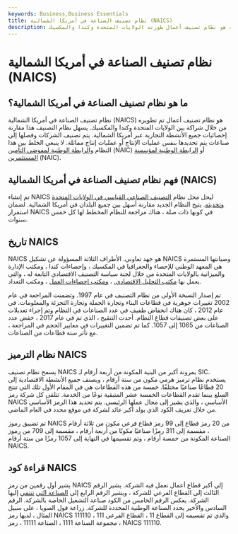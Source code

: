 ```yaml
---
keywords: Business,Business Essentials
title: نظام تصنيف الصناعة في أمريكا الشمالية (NAICS)
description: نظام تصنيف الصناعة في أمريكا الشمالية هو نظام تصنيف أعمال طورته الولايات المتحدة وكندا والمكسيك.
---
```


# نظام تصنيف الصناعة في أمريكا الشمالية (NAICS)
## ما هو نظام تصنيف الصناعة في أمريكا الشمالية؟

نظام تصنيف الصناعة في أمريكا الشمالية (NAICS) هو نظام تصنيف أعمال تم تطويره من خلال شراكة بين الولايات المتحدة وكندا والمكسيك. يسهل نظام التصنيف هذا مقارنة إحصائيات جميع الأنشطة التجارية عبر أمريكا الشمالية. يتم تصنيف الشركات وفصلها إلى صناعات يتم تحديدها بنفس عمليات الإنتاج أو عمليات إنتاج مماثلة. لا ينبغي الخلط بين هذا النظام [والرابطة الوطنية لمفوضي التأمين](/nainsurancec) (NAIC) أو [الرابطة الوطنية لمؤسسة](/naic) [المستثمرين](/naic) (NAIC).

## فهم نظام تصنيف الصناعة في أمريكا الشمالية (NAICS)

تم إنشاء NAICS ليحل محل نظام [التصنيف الصناعي القياسي في الولايات المتحدة وتحديثه](/sic_code). يتيح النظام الجديد مقارنة أسهل بين جميع البلدان في أمريكا الشمالية. لضمان استمرار NAICS في كونها ذات صلة ، هناك مراجعة للنظام المخطط لها كل خمس سنوات.

## تاريخ NAICS

NAICS هو جهد تعاوني. الأطراف الثلاثة المسؤولة عن تشكيل NAICS وصيانتها المستمرة هي المعهد الوطني للإحصاء والجغرافيا في المكسيك ، وإحصاءات كندا ، ومكتب الإدارة والميزانية بالولايات المتحدة من خلال لجنة سياسة التصنيف الاقتصادي التابعة له ، والتي يعمل بها [مكتب التحليل الاقتصادي.](/bea) ، [ومكتب إحصاءات العمل](/bls) ، ومكتب التعداد.

تم إصدار النسخة الأولى من نظام التصنيف في عام 1997. وتضمنت المراجعة في عام 2002 تغييرات جوهرية في قطاعات البناء وتجارة الجملة وتجارة التجزئة والمعلومات. في عام 2012 ، كان هناك انخفاض طفيف في عدد الصناعات في النظام وتم إجراء تعديلات على بعض تصنيفات قطاع النظام. أحدث التنقيح ، الذي تم في عام 2017 ، خفض عدد الصناعات من 1065 إلى 1057. كما تم تضمين التغييرات في معايير الحجم في المراجعة ، مع تأثر ستة قطاعات من الصناعات.

## نظام الترميز NAICS

يسمح نظام تصنيف NAICS بمرونة أكبر من البنية المكونة من أربعة أرقام لـ SIC. يستخدم نظام ترميز هرمي مكون من ستة أرقام ، ويصنف جميع الأنشطة الاقتصادية إلى 20 قطاعًا صناعيًا مختلفًا. خمسة من هذه القطاعات هي في المقام الأول تلك التي تنتج السلع بينما تقدم القطاعات الخمسة عشر المتبقية نوعًا من الخدمة. تتلقى كل شركة رمز NAICS الأساسي ، والذي يشير إلى مجال عملها الرئيسي. يتم تحديد هذا الرمز الأساسي من خلال تعريف الكود الذي يولد أكبر عائد لشركة في موقع محدد في العام الماضي.

تم تضييق رموز NAICS من 20 رمز قطاع إلى 99 رمز قطاع فرعي مكون من ثلاثة أرقام ، مقسمة إلى 311 رمزًا صناعيًا مكونًا من أربعة أرقام ، مقسمة إلى 709 من رموز الصناعة المكونة من خمسة أرقام ، وتم تقسيمها في النهاية إلى 1057 رمزًا من ستة أرقام NAICS.

## قراءة كود NAICS

يشير أول رقمين من رمز NAICS إلى أكبر قطاع أعمال تعمل فيه الشركة. يشير الرقم الثالث إلى القطاع الفرعي للشركة ، ويشير الرقم الرابع إلى [الصناعة التي](/industrygroup) [تنتمي](/industrygroup) إليها الشركة. يعكس الرقم الخامس من الكود صناعة التشغيل الخاصة بالشركة. الرقم السادس والأخير يحدد الصناعة الوطنية المحددة للشركة. زراعة فول الصويا ، على سبيل المثال ، لديها رمز NAICS 111110 ، والذي تم تقسيمه إلى القطاع 11 ، القطاع الفرعي 111 ، مجموعة الصناعة 1111 ، الصناعة 11111 ، رمز NAICS 111110.

